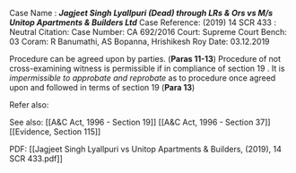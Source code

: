 Case Name : ***Jagjeet Singh Lyallpuri  (Dead) through LRs & Ors vs M/s Unitop Apartments & Builders Ltd***
Case Reference: (2019) 14 SCR 433 :  
Neutral Citation:
Case Number: CA 692/2016
Court: Supreme Court
Bench: 03
Coram: R Banumathi, AS Bopanna, Hrishikesh Roy
Date: 03.12.2019

Procedure can be agreed upon by parties. (**Paras 11-13**)
	Procedure of not cross-examining witness is permissible if in compliance of section 19 .
It is *impermissible to approbate and reprobate* as to procedure once agreed upon and followed in terms of section 19 (**Para 13**)


Refer also:


See also:
[[A&C Act, 1996 - Section 19]]
[[A&C Act, 1996 - Section 37]] 
[[Evidence, Section 115]]

PDF:
[[Jagjeet Singh Lyallpuri vs Unitop Apartments & Builders, (2019), 14 SCR 433.pdf]]